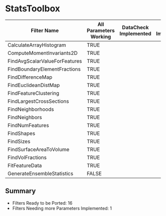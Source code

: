 # StatsToolbox #

|  Filter Name | All Parameters Working | DataCheck Implemented | Execute Implemented | Documentation Implemented |
|--------------|------------------------|-----------------------|---------------------|---------------------------|
| CalculateArrayHistogram | TRUE  | | | |
| ComputeMomentInvariants2D | TRUE  | | | |
| FindAvgScalarValueForFeatures | TRUE  | | | |
| FindBoundaryElementFractions | TRUE  | | | |
| FindDifferenceMap | TRUE  | | | |
| FindEuclideanDistMap | TRUE  | | | |
| FindFeatureClustering | TRUE  | | | |
| FindLargestCrossSections | TRUE  | | | |
| FindNeighborhoods | TRUE  | | | |
| FindNeighbors | TRUE  | | | |
| FindNumFeatures | TRUE  | | | |
| FindShapes | TRUE  | | | |
| FindSizes | TRUE  | | | |
| FindSurfaceAreaToVolume | TRUE  | | | |
| FindVolFractions | TRUE  | | | |
| FitFeatureData | TRUE  | | | |
| GenerateEnsembleStatistics | FALSE  | | | |


## Summary ##

+ Filters Ready to be Ported: 16
+ Filters Needing more Parameters Implemented: 1

